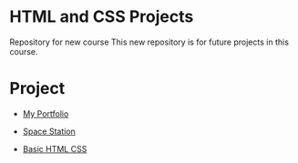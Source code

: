 # HTML and CSS Projects
 Repository for new course
This new repository is for future projects in this course.
# Project

- [My Portfolio](https://github.com/DaltonJ-954/DaltonJ-954.Github.IO)
* [Space Station](https://github.com/DaltonJ-954/DaltonJ-954.Github.IO/blob/main/Space_Station.html)
+ [Basic HTML CSS]()















































































